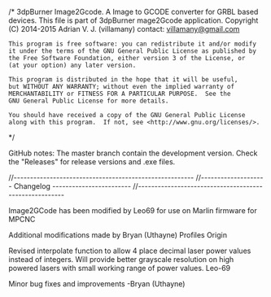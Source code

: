 /*	3dpBurner Image2Gcode. A Image to GCODE converter for GRBL based devices.
    This file is part of 3dpBurner mage2Gcode application.
    Copyright (C) 2014-2015  Adrian V. J. (villamany) contact: villamany@gmail.com

    This program is free software: you can redistribute it and/or modify
    it under the terms of the GNU General Public License as published by
    the Free Software Foundation, either version 3 of the License, or
    (at your option) any later version.

    This program is distributed in the hope that it will be useful,
    but WITHOUT ANY WARRANTY; without even the implied warranty of
    MERCHANTABILITY or FITNESS FOR A PARTICULAR PURPOSE.  See the
    GNU General Public License for more details.

    You should have received a copy of the GNU General Public License
    along with this program.  If not, see <http://www.gnu.org/licenses/>.
*/

GitHub notes:
The master branch contain the development version.
Check the "Releases" for release versions and .exe files.

//-------------------------------------------------------
//-------------------- Changelog ------------------------
//-------------------------------------------------------

Image2GCode has been modified by Leo69 for use on Marlin firmware for MPCNC

Additional modifications made by Bryan (Uthayne)
    Profiles
    Origin
    
Revised interpolate function to allow 4 place decimal laser power values instead of integers. Will provide better grayscale resolution on high powered lasers with small working range of power values. Leo-69

Minor bug fixes and improvements -Bryan (Uthayne)
